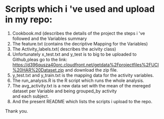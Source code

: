 # Scripts which i 've used and upload in my repo:

1. Cookbook.md (describes the details of the project the steps i 've followed 
   and the Variables summary
2. The feature.txt (contains the decriptive Mapping for the Variables)
3. The Activity_labels.txt( describes the acivity class)
4. Unfortunately x_test.txt and y_test is to big to be uploaded to Github,pleas go to
   the link:
   https://d396qusza40orc.cloudfront.net/getdata%2Fprojectfiles%2FUCI%20HAR%20Dataset.zip
   and download the zip file.
5. y_test.txt and y_train.txt is the mapping data for the activity variables.
6. The run_analysis.R is the R script which runs the whole analysis.
7. The avg_activity.txt is a new data set with the mean of the mereged dataset per Variable and being grouped_by activity  
   and each subject.
8. And the present README which lists the scripts i upload to the repo.

Thank you.

